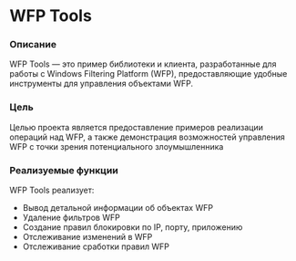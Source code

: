 # WFP Tools

### Описание

WFP Tools — это пример библиотеки и клиента, разработанные для работы с Windows Filtering Platform (WFP), предоставляющие удобные инструменты для управления объектами WFP.

### Цель

Целью проекта является предоставление примеров реализации операций над WFP, а также демонстрация возможностей управления WFP с точки зрения потенциального злоумышленника

### Реализуемые функции

WFP Tools реализует:

- Вывод детальной информации об объектах WFP
- Удаление фильтров WFP
- Создание правил блокировки по IP, порту, приложению
- Отслеживание изменений в WFP
- Отслеживание сработки правил WFP